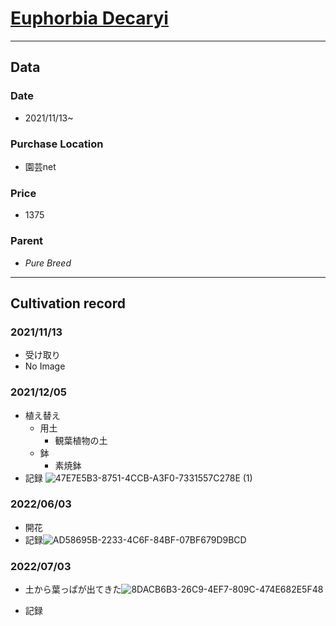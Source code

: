 # [Euphorbia Decaryi](https://en.wikipedia.org/wiki/Euphorbia_decaryi)
---
## **Data**

### Date  
* 2021/11/13~
### Purchase Location
* 園芸net
### Price
* 1375
### Parent
- *Pure Breed*
---
## **Cultivation record**
### 2021/11/13
- 受け取り
- No Image

### 2021/12/05
- 植え替え
  - 用土
    - 観葉植物の土
  - 鉢
    - 素焼鉢
- 記録
![47E7E5B3-8751-4CCB-A3F0-7331557C278E (1)](https://user-images.githubusercontent.com/56258573/177918447-df74469d-8416-4f05-98cc-719568bebf0e.jpg) 
### 2022/06/03
- 開花
- 記録![AD58695B-2233-4C6F-84BF-07BF679D9BCD](https://user-images.githubusercontent.com/56258573/177924660-58ba2ce4-dda3-4335-86e1-7a67b5fc66fc.jpg)


### 2022/07/03 
- 土から葉っぱが出てきた![8DACB6B3-26C9-4EF7-809C-474E682E5F48](https://user-images.githubusercontent.com/56258573/177925900-38aafdb0-61dc-4728-b928-a2fc87d8863b.jpg)

- 記録
